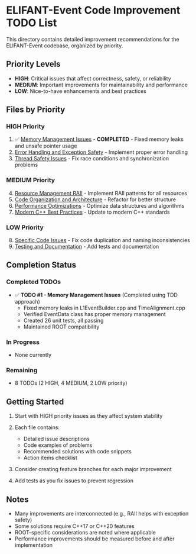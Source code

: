 # ELIFANT-Event Code Improvement TODO List

This directory contains detailed improvement recommendations for the ELIFANT-Event codebase, organized by priority.

## Priority Levels

- **HIGH**: Critical issues that affect correctness, safety, or reliability
- **MEDIUM**: Important improvements for maintainability and performance
- **LOW**: Nice-to-have enhancements and best practices

## Files by Priority

### HIGH Priority
1. ✅ [Memory Management Issues](COMPLETED_1_Memory_Management_Issues.md) - **COMPLETED** - Fixed memory leaks and unsafe pointer usage
2. [Error Handling and Exception Safety](2_Error_Handling_and_Exception_Safety.md) - Implement proper error handling
3. [Thread Safety Issues](3_Thread_Safety_Issues.md) - Fix race conditions and synchronization problems

### MEDIUM Priority
4. [Resource Management RAII](4_Resource_Management_RAII.md) - Implement RAII patterns for all resources
5. [Code Organization and Architecture](5_Code_Organization_and_Architecture.md) - Refactor for better structure
6. [Performance Optimizations](6_Performance_Optimizations.md) - Optimize data structures and algorithms
7. [Modern C++ Best Practices](7_Modern_CPP_Best_Practices.md) - Update to modern C++ standards

### LOW Priority
8. [Specific Code Issues](8_Specific_Code_Issues.md) - Fix code duplication and naming inconsistencies
9. [Testing and Documentation](9_Testing_and_Documentation.md) - Add tests and documentation

## Completion Status

### Completed TODOs
- ✅ **TODO #1 - Memory Management Issues** (Completed using TDD approach)
  - Fixed memory leaks in L1EventBuilder.cpp and TimeAlignment.cpp
  - Verified EventData class has proper memory management
  - Created 26 unit tests, all passing
  - Maintained ROOT compatibility

### In Progress
- None currently

### Remaining
- 8 TODOs (2 HIGH, 4 MEDIUM, 2 LOW priority)

## Getting Started

1. Start with HIGH priority issues as they affect system stability
2. Each file contains:
   - Detailed issue descriptions
   - Code examples of problems
   - Recommended solutions with code snippets
   - Action items checklist

3. Consider creating feature branches for each major improvement
4. Add tests as you fix issues to prevent regression

## Notes

- Many improvements are interconnected (e.g., RAII helps with exception safety)
- Some solutions require C++17 or C++20 features
- ROOT-specific considerations are noted where applicable
- Performance improvements should be measured before and after implementation